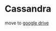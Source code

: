 # Cassandra

move to [google drive](https://drive.google.com/drive/folders/1p5xlhfRUXSYiVrwHDik_OoQzB_xPFRpX?usp=sharing)